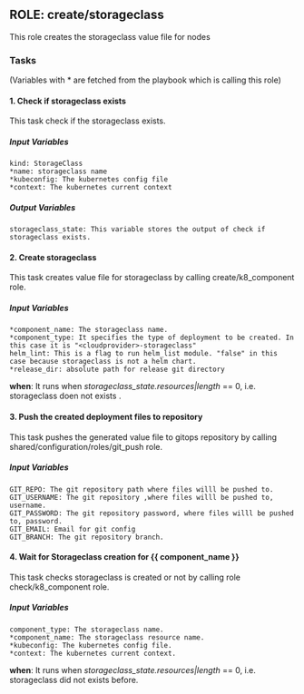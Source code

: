 ## ROLE: create/storageclass
This role creates the storageclass value file for nodes

### Tasks
(Variables with * are fetched from the playbook which is calling this role)
#### 1. Check if storageclass exists
This task check if the storageclass exists.
##### Input Variables

    kind: StorageClass
    *name: storageclass name
    *kubeconfig: The kubernetes config file
    *context: The kubernetes current context

##### Output Variables

    storageclass_state: This variable stores the output of check if storageclass exists.

#### 2. Create storageclass
This task creates value file for storageclass by calling create/k8_component role.
##### Input Variables

    *component_name: The storageclass name.
    *component_type: It specifies the type of deployment to be created. In this case it is "<cloudprovider>-storageclass"
    helm_lint: This is a flag to run helm_list module. "false" in this case because storageclass is not a helm chart.
    *release_dir: absolute path for release git directory

**when**:  It runs when *storageclass_state.resources|length* == 0, i.e. storageclass doen not exists .

#### 3. Push the created deployment files to repository
This task pushes the generated value file to gitops repository by calling shared/configuration/roles/git_push role.
##### Input Variables

    GIT_REPO: The git repository path where files willl be pushed to.
    GIT_USERNAME: The git repository ,where files willl be pushed to, username.
    GIT_PASSWORD: The git repository password, where files willl be pushed to, password.
    GIT_EMAIL: Email for git config
    GIT_BRANCH: The git repository branch.

#### 4. Wait for Storageclass creation for {{ component_name }}
This task checks storageclass is created or not by calling role check/k8_component role. 
##### Input Variables

    component_type: The storageclass name.
    *component_name: The storageclass resource name.
    *kubeconfig: The kubernetes config file.
    *context: The kubernetes current context.

**when**:  It runs when *storageclass_state.resources|length* == 0, i.e. storageclass did not exists before.
